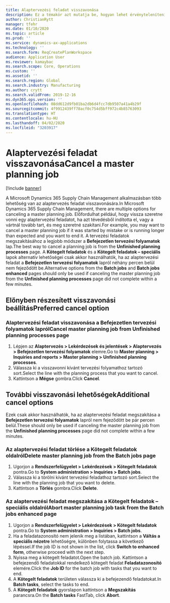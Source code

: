 ```yaml
---
title: Alaptervezési feladat visszavonása
description: Ez a témakör azt mutatja be, hogyan lehet érvényteleníteni egy olyan aktív tervezési feladatot, amely a beépített tervezési funkciót használja.
author: ChristianRytt
manager: tfehr
ms.date: 01/10/2020
ms.topic: article
ms.prod: ''
ms.service: dynamics-ax-applications
ms.technology: ''
ms.search.form: ReqCreatePlanWorkspace
audience: Application User
ms.reviewer: kamaybac
ms.search.scope: Core, Operations
ms.custom: ''
ms.assetid: ''
ms.search.region: Global
ms.search.industry: Manufacturing
ms.author: crytt
ms.search.validFrom: 2019-12-16
ms.dyn365.ops.version: ''
ms.openlocfilehash: 08dd612d9fb01ba2db6d4fcc7db9507a41a4b29f
ms.sourcegitcommit: 4f9912439ff78acf0c754d5bff972c4b85763093
ms.translationtype: HT
ms.contentlocale: hu-HU
ms.lasthandoff: 04/02/2020
ms.locfileid: "3203917"
---
```

# <a name="cancel-a-master-planning-job"></a><span data-ttu-id="7ea3c-103">Alaptervezési feladat visszavonása</span><span class="sxs-lookup"><span data-stu-id="7ea3c-103">Cancel a master planning job</span></span>

[!include [banner](../includes/banner.md)]

<span data-ttu-id="7ea3c-104">A Microsoft Dynamics 365 Supply Chain Management alkalmazásban több lehetőség van az alaptervezés feladat visszavonására.</span><span class="sxs-lookup"><span data-stu-id="7ea3c-104">In Microsoft Dynamics 365 Supply Chain Management, there are multiple options for canceling a master planning job.</span></span> <span data-ttu-id="7ea3c-105">Előfordulhat például, hogy vissza szeretne vonni egy alaptervezési feladatot, ha azt tévedésből indította el, vagy a vártnál tovább tart, és meg szeretné szakítani.</span><span class="sxs-lookup"><span data-stu-id="7ea3c-105">For example, you may want to cancel a master planning job if it was started by mistake or is running longer than expected and you want to end it.</span></span> <span data-ttu-id="7ea3c-106">A tervezési feladatok megszakításához a legjobb módszer a **Befejezetlen tervezési folyamatok** lap.</span><span class="sxs-lookup"><span data-stu-id="7ea3c-106">The best way to cancel a planning job is from  the **Unfinished planning processes** page.</span></span> <span data-ttu-id="7ea3c-107">A **Kötegelt feladatok** és a **Kötegelt feladatok – speciális** lapok alternatív lehetőségei csak akkor használhatók, ha az alaptervezési feladat a **Befejezetlen tervezési folyamatok** lapról néhány percen belül nem fejeződött be.</span><span class="sxs-lookup"><span data-stu-id="7ea3c-107">Alternative options from the **Batch jobs** and **Batch jobs enhanced** pages should only be used if canceling the master planning job from the **Unfinished planning processes** page did not complete within a few minutes.</span></span>

## <a name="preferred-cancel-option"></a><span data-ttu-id="7ea3c-108">Előnyben részesített visszavonási beállítás</span><span class="sxs-lookup"><span data-stu-id="7ea3c-108">Preferred cancel option</span></span>
### <a name="cancel-master-planning-job-from-unfinished-planning-processes-page"></a><span data-ttu-id="7ea3c-109">Alaptervezési feladat visszavonása a **Befejezetlen tervezési folyamatok** lapról</span><span class="sxs-lookup"><span data-stu-id="7ea3c-109">Cancel master planning job from **Unfinished planning processes** page</span></span>
1. <span data-ttu-id="7ea3c-110">Lépjen az **Alaptervezés > Lekérdezések és jelentések > Alaptervezés > Befejezetlen tervezési folyamatok** elemre.</span><span class="sxs-lookup"><span data-stu-id="7ea3c-110">Go to **Master planning > Inquiries and reports > Master planning > Unfinished planning processes**.</span></span>
2. <span data-ttu-id="7ea3c-111">Válassza ki a visszavonni kívánt tervezési folyamathoz tartozó sort.</span><span class="sxs-lookup"><span data-stu-id="7ea3c-111">Select the line with the planning process that you want to cancel.</span></span>
3. <span data-ttu-id="7ea3c-112">Kattintson a **Mégse** gombra.</span><span class="sxs-lookup"><span data-stu-id="7ea3c-112">Click **Cancel**.</span></span>

## <a name="additional-cancel-options"></a><span data-ttu-id="7ea3c-113">További visszavonási lehetőségek</span><span class="sxs-lookup"><span data-stu-id="7ea3c-113">Additional cancel options</span></span>
<span data-ttu-id="7ea3c-114">Ezek csak akkor használhatók, ha az alaptervezési feladat megszakítása a **Befejezetlen tervezési folyamatok** lapról nem fejeződött be pár percen belül.</span><span class="sxs-lookup"><span data-stu-id="7ea3c-114">These should only be used if canceling the master planning job from the **Unfinished planning processes** page did not complete within a few minutes.</span></span>

### <a name="delete-master-planning-job-from-the-batch-jobs-page"></a><span data-ttu-id="7ea3c-115">Az alaptervezési feladat törlése a **Kötegelt feladatok** oldalról</span><span class="sxs-lookup"><span data-stu-id="7ea3c-115">Delete master planning job from the **Batch jobs** page</span></span>
1. <span data-ttu-id="7ea3c-116">Ugorjon a **Rendszerfelügyelet > Lekérdezések > Kötegelt feladatok** pontra.</span><span class="sxs-lookup"><span data-stu-id="7ea3c-116">Go to **System administration > Inquiries > Batch jobs**.</span></span>
2. <span data-ttu-id="7ea3c-117">Válassza ki a törölni kívánt tervezési feladathoz tartozó sort.</span><span class="sxs-lookup"><span data-stu-id="7ea3c-117">Select the line with the planning job that you want to delete.</span></span>
3. <span data-ttu-id="7ea3c-118">Kattintson a **Törlés** gombra.</span><span class="sxs-lookup"><span data-stu-id="7ea3c-118">Click **Delete**.</span></span>

### <a name="abort-master-planning-job-task-from-the-batch-jobs-enhanced-page"></a><span data-ttu-id="7ea3c-119">Az alaptervezési feladat megszakítása a **Kötegelt feladatok – speciális** oldalról</span><span class="sxs-lookup"><span data-stu-id="7ea3c-119">Abort master planning job task from the **Batch jobs enhanced** page</span></span>
1. <span data-ttu-id="7ea3c-120">Ugorjon a **Rendszerfelügyelet > Lekérdezések > Kötegelt feladatok** pontra.</span><span class="sxs-lookup"><span data-stu-id="7ea3c-120">Go to **System administration > Inquiries > Batch jobs**.</span></span>
2. <span data-ttu-id="7ea3c-121">Ha a feladatazonosító nem jelenik meg a listában, kattintson a **Váltás a speciális nézetre** lehetőségre, különben folytassa a következő lépéssel.</span><span class="sxs-lookup"><span data-stu-id="7ea3c-121">If the job ID is not shown in the list, click **Switch to enhanced form**, otherwise proceed with the next step.</span></span>
3. <span data-ttu-id="7ea3c-122">Nyissa meg a kötegelt feladatot.</span><span class="sxs-lookup"><span data-stu-id="7ea3c-122">Open the batch job.</span></span> <span data-ttu-id="7ea3c-123">Kattintson a befejezendő feladatokkal rendelkező kötegelt feladat **Feladatazonosító** elemére.</span><span class="sxs-lookup"><span data-stu-id="7ea3c-123">Click the **Job ID** for the batch job with tasks that you want to end.</span></span>
4. <span data-ttu-id="7ea3c-124">A **Kötegelt feladatok** területen válassza ki a befejezendő feladatokat.</span><span class="sxs-lookup"><span data-stu-id="7ea3c-124">In **Batch tasks**, select the tasks to end.</span></span>
5. <span data-ttu-id="7ea3c-125">A **Kötegelt feladatok** gyorslapon kattintson a **Megszakítás** parancsra.</span><span class="sxs-lookup"><span data-stu-id="7ea3c-125">On the **Batch tasks** FastTab, click **Abort**.</span></span>
